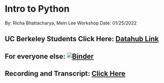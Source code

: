 # Intro to Python
By: Richa Bhattacharya, Mein Lee
Workshop Date: 01/25/2022

## UC Berkeley Students Click Here: [Datahub Link](http://datahub.berkeley.edu/hub/user-redirect/git-sync?repo=https://github.com/ds-peer-consulting/fa21-intro-to-python-workshop&branch=main&subpath=intro-to-python.ipynb)

## For everyone else: [![Binder](https://mybinder.org/badge_logo.svg)](https://mybinder.org/v2/gh/ds-peer-consulting/fa21-intro-to-python-workshop/HEAD)

## Recording and Transcript: [Click Here](https://drive.google.com/drive/folders/1Kbcg-8BzFHbmqkFU8n5FCYIXvXz07TRn?usp=sharing)


